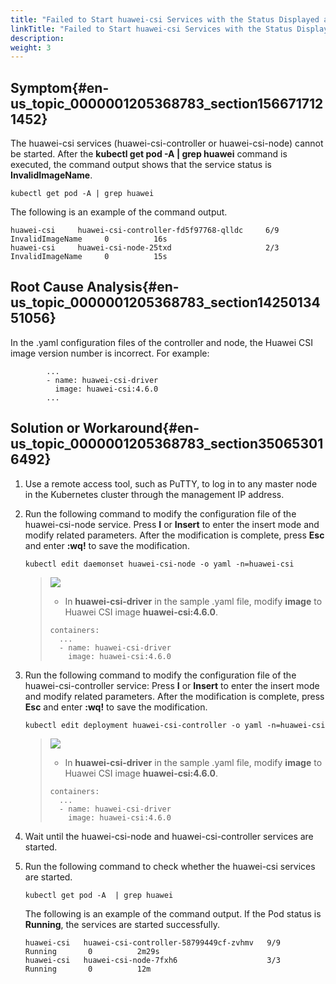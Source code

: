 ```yaml
---
title: "Failed to Start huawei-csi Services with the Status Displayed as InvalidImageName"
linkTitle: "Failed to Start huawei-csi Services with the Status Displayed as InvalidImageName"
description: 
weight: 3
---
```


## Symptom{#en-us_topic_0000001205368783_section1566717121452}

The huawei-csi services \(huawei-csi-controller or huawei-csi-node\) cannot be started. After the  **kubectl get pod -A | grep huawei**  command is executed, the command output shows that the service status is  **InvalidImageName**.

```
kubectl get pod -A | grep huawei
```

The following is an example of the command output.

```
huawei-csi     huawei-csi-controller-fd5f97768-qlldc     6/9     InvalidImageName     0          16s
huawei-csi     huawei-csi-node-25txd                     2/3     InvalidImageName     0          15s
```

## Root Cause Analysis{#en-us_topic_0000001205368783_section1425013451056}

In the .yaml configuration files of the controller and node, the Huawei CSI image version number is incorrect. For example:

```
        ...
        - name: huawei-csi-driver
          image: huawei-csi:4.6.0
        ...
```

## Solution or Workaround{#en-us_topic_0000001205368783_section350653016492}

1.  Use a remote access tool, such as PuTTY, to log in to any master node in the Kubernetes cluster through the management IP address.
2.  Run the following command to modify the configuration file of the huawei-csi-node service. Press  **I**  or  **Insert**  to enter the insert mode and modify related parameters. After the modification is complete, press  **Esc**  and enter  **:wq!**  to save the modification.

    ```
    kubectl edit daemonset huawei-csi-node -o yaml -n=huawei-csi
    ```

    >![](/css-docs/public_sys-resources/en-us/icon-note.gif)  
    >-   In  **huawei-csi-driver**  in the sample .yaml file, modify  **image**  to Huawei CSI image  **huawei-csi:4.6.0**.
    >    ```
    >    containers:
    >      ...
    >      - name: huawei-csi-driver
    >        image: huawei-csi:4.6.0
    >    ```

3.  Run the following command to modify the configuration file of the huawei-csi-controller service: Press  **I**  or  **Insert**  to enter the insert mode and modify related parameters. After the modification is complete, press  **Esc**  and enter  **:wq!**  to save the modification.

    ```
    kubectl edit deployment huawei-csi-controller -o yaml -n=huawei-csi
    ```

    >![](/css-docs/public_sys-resources/en-us/icon-note.gif)  
    >-   In  **huawei-csi-driver**  in the sample .yaml file, modify  **image**  to Huawei CSI image  **huawei-csi:4.6.0**.
    >    ```
    >    containers:
    >      ...
    >      - name: huawei-csi-driver
    >        image: huawei-csi:4.6.0
    >    ```

4.  Wait until the huawei-csi-node and huawei-csi-controller services are started.
5.  Run the following command to check whether the huawei-csi services are started.

    ```
    kubectl get pod -A  | grep huawei
    ```

    The following is an example of the command output. If the Pod status is  **Running**, the services are started successfully.

    ```
    huawei-csi   huawei-csi-controller-58799449cf-zvhmv   9/9     Running       0          2m29s
    huawei-csi   huawei-csi-node-7fxh6                    3/3     Running       0          12m
    ```

